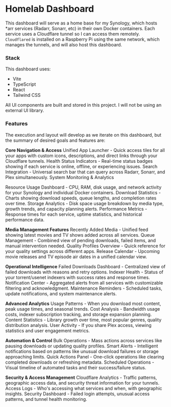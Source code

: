 # Homelab Dashboard

This dashboard will serve as a home base for my Synology, which hosts \*arr services (Radarr, Sonarr, etc) in their own Docker containers. Each service uses a Cloudflare tunnel so I can access them remotely. `Cloudflared` is installed on a Raspberry Pi using the same network, which manages the tunnels, and will also host this dashboard.

### Stack

This dashboard uses:

- Vite
- TypeScript
- React
- Tailwind CSS

All UI components are built and stored in this project. I will not be using an external UI library.

### Features

The execution and layout will develop as we iterate on this dashboard, but the summary of desired goals and features are:

**Core Navigation & Access**
Unified App Launcher - Quick access tiles for all your apps with custom icons, descriptions, and direct links through your Cloudflare tunnels. Health Status Indicators - Real-time status badges showing if each service is online, offline, or experiencing issues. Search Integration - Universal search bar that can query across Radarr, Sonarr, and Plex simultaneously.
System Monitoring & Analytics

Resource Usage Dashboard - CPU, RAM, disk usage, and network activity for your Synology and individual Docker containers. Download Statistics - Charts showing download speeds, queue lengths, and completion rates over time. Storage Analytics - Disk space usage breakdown by media type, growth trends, and capacity planning alerts. Performance Metrics - Response times for each service, uptime statistics, and historical performance data.

**Media Management Features**
Recently Added Media - Unified feed showing latest movies and TV shows added across all services. Queue Management - Combined view of pending downloads, failed items, and manual intervention needed. Quality Profiles Overview - Quick reference for your quality settings across different apps. Release Calendar - Upcoming movie releases and TV episode air dates in a unified calendar view.

**Operational Intelligence**
Failed Downloads Dashboard - Centralized view of failed downloads with reasons and retry options. Indexer Health - Status of your torrent/usenet indexers with success rates and response times. Notification Center - Aggregated alerts from all services with customizable filtering and acknowledgment. Maintenance Reminders - Scheduled tasks, update notifications, and system maintenance alerts.

**Advanced Analytics**
Usage Patterns - When you download most content, peak usage times, and seasonal trends. Cost Analysis - Bandwidth usage costs, indexer subscription tracking, and storage expansion planning. Content Statistics - Library growth over time, most popular genres, quality distribution analysis. User Activity - If you share Plex access, viewing statistics and user engagement metrics.

**Automation & Control**
Bulk Operations - Mass actions across services like pausing downloads or updating quality profiles. Smart Alerts - Intelligent notifications based on patterns like unusual download failures or storage approaching limits. Quick Actions Panel - One-click operations like clearing completed downloads or refreshing metadata. Scheduled Operations - Visual timeline of automated tasks and their success/failure status.

**Security & Access Management**
Cloudflare Analytics - Traffic patterns, geographic access data, and security threat information for your tunnels. Access Logs - Who's accessing what services and when, with geographic insights. Security Dashboard - Failed login attempts, unusual access patterns, and tunnel health monitoring.
